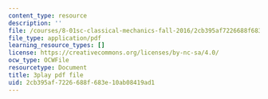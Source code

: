 ```yaml
---
content_type: resource
description: ''
file: /courses/8-01sc-classical-mechanics-fall-2016/2cb395af7226688f683e10ab08419ad1_UE-O9TiKOw0.pdf
file_type: application/pdf
learning_resource_types: []
license: https://creativecommons.org/licenses/by-nc-sa/4.0/
ocw_type: OCWFile
resourcetype: Document
title: 3play pdf file
uid: 2cb395af-7226-688f-683e-10ab08419ad1
---
```

